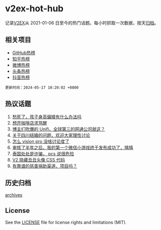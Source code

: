 # v2ex-hot-hub

 记录[V2EX](https://www.v2ex.com/)从 2021-01-06 日至今的热门话题。每小时抓取一次数据，按天[归档](archives)。
 
 ## 相关项目

- [GitHub热榜](https://github.com/it985/github-hot-hub)
- [知乎热榜](https://github.com/it985/zhihu-hot-hub)
- [微博热榜](https://github.com/it985/weibo-hot-hub)
- [头条热榜](https://github.com/it985/toutiao-hot-hub)
- [抖音热榜](https://github.com/it985/douyin-hot-hub)


 `更新时间：2024-05-17 10:20:02 +0800`

## 热议话题

1. [愁死了，孩子身高偏矮有什么办法吗](https://www.v2ex.com/t/1041241)
1. [想开咖啡店求骂醒](https://www.v2ex.com/t/1041377)
1. [博主们吹爆的 Unifi、全球第三的网通公司就这？](https://www.v2ex.com/t/1041266)
1. [关于四川结婚的问题，欢迎大家理性讨论](https://www.v2ex.com/t/1041505)
1. [怎么 vision pro 没啥讨论度了](https://www.v2ex.com/t/1041225)
1. [审核了半年之后，我的第一个微信小游戏终于发布成功了，嘻嘻](https://www.v2ex.com/t/1041391)
1. [泰国处处是诈骗， pcs 说很危险](https://www.v2ex.com/t/1041480)
1. [V2 隐藏丑丑头像 CSS 代码](https://www.v2ex.com/t/1041354)
1. [有靠谱的慈善捐助渠道、项目吗？](https://www.v2ex.com/t/1041246)

## 历史归档

[archives](archives)

## License

See the [LICENSE](LICENSE) file for license rights and limitations (MIT).

